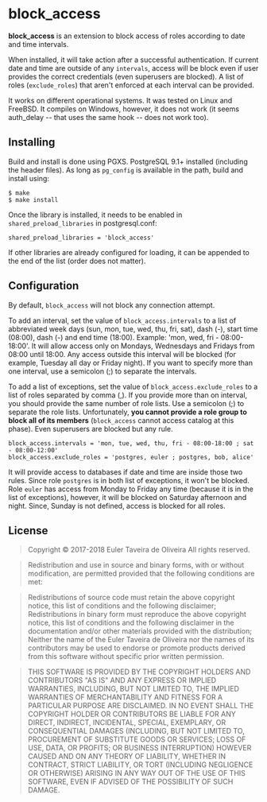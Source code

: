 block_access
============

**block_access** is an extension to block access of roles according to date and
time intervals.

When installed, it will take action after a successful authentication. If
current date and time are outside of any `intervals`, access will be block even
if user provides the correct credentials (even superusers are blocked). A list
of roles (`exclude_roles`) that aren't enforced at each interval can be
provided.

It works on different operational systems. It was tested on Linux and FreeBSD.
It compiles on Windows, however, it does not work (it seems auth_delay -- that
uses the same hook -- does not work too).

Installing
----------

Build and install is done using PGXS. PostgreSQL 9.1+ installed (including the
header files). As long as `pg_config` is available in the path, build and
install using:

```
$ make
$ make install
```

Once the library is installed, it needs to be enabled in
`shared_preload_libraries` in postgresql.conf:

```
shared_preload_libraries = 'block_access'
```

If other libraries are already configured for loading, it can be appended to
the end of the list (order does not matter).

Configuration
-------------

By default, `block_access` will not block any connection attempt.

To add an interval, set the value of `block_access.intervals` to a list of
abbreviated week days (sun, mon, tue, wed, thu, fri, sat), dash (-), start time
(08:00), dash (-) and end time (18:00). Example: 'mon, wed, fri - 08:00-18:00'.
It will allow access only on Mondays, Wednesdays and Fridays from 08:00 until
18:00. Any access outside this interval will be blocked (for example, Tuesday
all day or Friday night). If you want to specify more than one interval, use a
semicolon (;) to separate the intervals.

To add a list of exceptions, set the value of `block_access.exclude_roles` to a
list of roles separated by comma (,). If you provide more than on interval, you
should provide the same number of role lists. Use a semicolon (;) to separate
the role lists. Unfortunately, **you cannot provide a role group to block all
of its members** (`block_access` cannot access catalog at this phase). Even
superusers are blocked but any rule.

```
block_access.intervals = 'mon, tue, wed, thu, fri - 08:00-18:00 ; sat - 08:00-12:00'
block_access.exclude_roles = 'postgres, euler ; postgres, bob, alice'
```

It will provide access to databases if date and time are inside those two
rules.  Since role `postgres` is in both list of exceptions, it won't be
blocked.  Role `euler` has access from Monday to Friday any time (because it is
in the list of exceptions), however, it will be blocked on Saturday afternoon
and night.  Since, Sunday is not defined, access is blocked for all roles.

License
-------

> Copyright © 2017-2018 Euler Taveira de Oliveira
> All rights reserved.

> Redistribution and use in source and binary forms, with or without modification, are permitted provided that the following conditions are met:

> Redistributions of source code must retain the above copyright notice, this list of conditions and the following disclaimer;
> Redistributions in binary form must reproduce the above copyright notice, this list of conditions and the following disclaimer in the documentation and/or other materials provided with the distribution;
> Neither the name of the Euler Taveira de Oliveira nor the names of its contributors may be used to endorse or promote products derived from this software without specific prior written permission.

> THIS SOFTWARE IS PROVIDED BY THE COPYRIGHT HOLDERS AND CONTRIBUTORS "AS IS" AND ANY EXPRESS OR IMPLIED WARRANTIES, INCLUDING, BUT NOT LIMITED TO, THE IMPLIED WARRANTIES OF MERCHANTABILITY AND FITNESS FOR A PARTICULAR PURPOSE ARE DISCLAIMED. IN NO EVENT SHALL THE COPYRIGHT HOLDER OR CONTRIBUTORS BE LIABLE FOR ANY DIRECT, INDIRECT, INCIDENTAL, SPECIAL, EXEMPLARY, OR CONSEQUENTIAL DAMAGES (INCLUDING, BUT NOT LIMITED TO, PROCUREMENT OF SUBSTITUTE GOODS OR SERVICES; LOSS OF USE, DATA, OR PROFITS; OR BUSINESS INTERRUPTION) HOWEVER CAUSED AND ON ANY THEORY OF LIABILITY, WHETHER IN CONTRACT, STRICT LIABILITY, OR TORT (INCLUDING NEGLIGENCE OR OTHERWISE) ARISING IN ANY WAY OUT OF THE USE OF THIS SOFTWARE, EVEN IF ADVISED OF THE POSSIBILITY OF SUCH DAMAGE.

